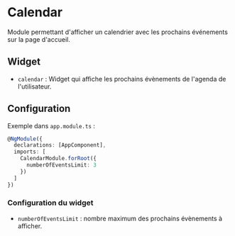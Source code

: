 # Calendar
Module permettant d'afficher un calendrier avec les prochains événements sur la page d'accueil.

## Widget
- `calendar` : Widget qui affiche les prochains évènements de l'agenda de l'utilisateur.

## Configuration
Exemple dans `app.module.ts` :

```typescript
@NgModule({
  declarations: [AppComponent],
  imports: [
    CalendarModule.forRoot({
      numberOfEventsLimit: 3
    })
  ]
})
```

### Configuration du widget
- `numberOfEventsLimit` : nombre maximum des prochains évènements à afficher.
